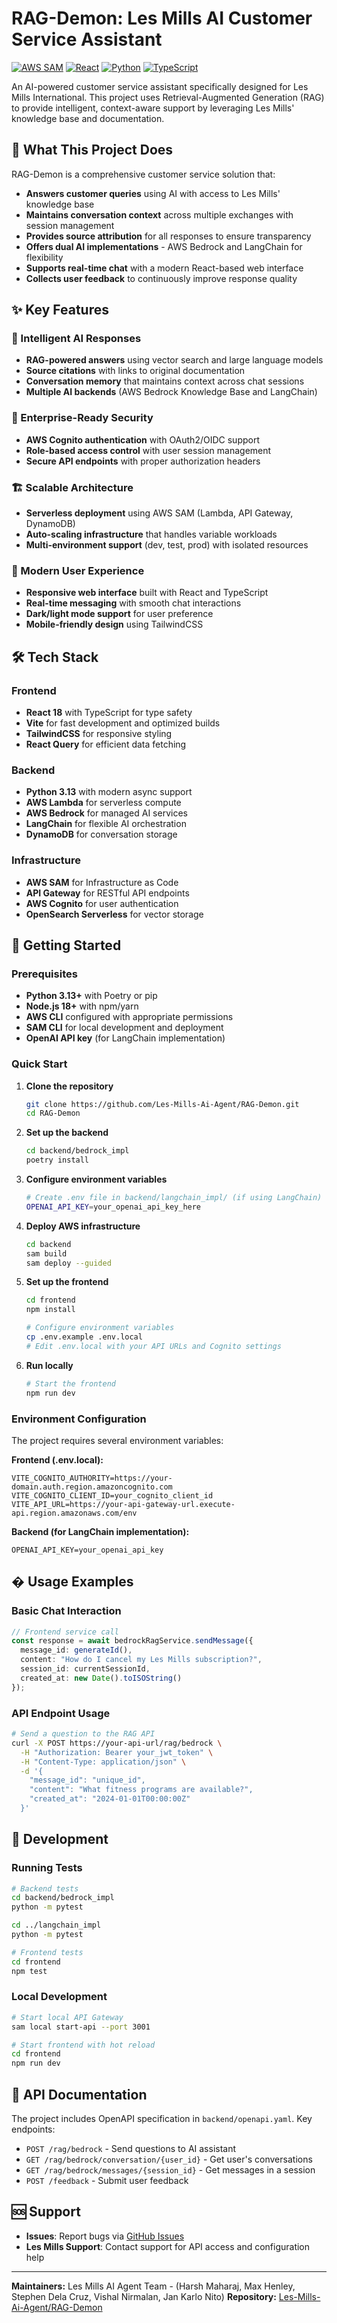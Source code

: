 # RAG-Demon: Les Mills AI Customer Service Assistant

[![AWS SAM](https://img.shields.io/badge/AWS-SAM-orange?logo=amazon-aws)](https://aws.amazon.com/serverless/sam/)
[![React](https://img.shields.io/badge/React-18.2-blue?logo=react)](https://reactjs.org/)
[![Python](https://img.shields.io/badge/Python-3.13-green?logo=python)](https://python.org/)
[![TypeScript](https://img.shields.io/badge/TypeScript-5.x-blue?logo=typescript)](https://www.typescriptlang.org/)

An AI-powered customer service assistant specifically designed for Les Mills International. This project uses Retrieval-Augmented Generation (RAG) to provide intelligent, context-aware support by leveraging Les Mills' knowledge base and documentation.

## 🎯 What This Project Does

RAG-Demon is a comprehensive customer service solution that:

- **Answers customer queries** using AI with access to Les Mills' knowledge base
- **Maintains conversation context** across multiple exchanges with session management
- **Provides source attribution** for all responses to ensure transparency
- **Offers dual AI implementations** - AWS Bedrock and LangChain for flexibility
- **Supports real-time chat** with a modern React-based web interface
- **Collects user feedback** to continuously improve response quality

## ✨ Key Features

### 🤖 Intelligent AI Responses
- **RAG-powered answers** using vector search and large language models
- **Source citations** with links to original documentation
- **Conversation memory** that maintains context across chat sessions
- **Multiple AI backends** (AWS Bedrock Knowledge Base and LangChain)

### 🔐 Enterprise-Ready Security
- **AWS Cognito authentication** with OAuth2/OIDC support
- **Role-based access control** with user session management
- **Secure API endpoints** with proper authorization headers

### 🏗️ Scalable Architecture
- **Serverless deployment** using AWS SAM (Lambda, API Gateway, DynamoDB)
- **Auto-scaling infrastructure** that handles variable workloads
- **Multi-environment support** (dev, test, prod) with isolated resources

### 📱 Modern User Experience
- **Responsive web interface** built with React and TypeScript
- **Real-time messaging** with smooth chat interactions
- **Dark/light mode support** for user preference
- **Mobile-friendly design** using TailwindCSS

## 🛠️ Tech Stack

### Frontend
- **React 18** with TypeScript for type safety
- **Vite** for fast development and optimized builds
- **TailwindCSS** for responsive styling
- **React Query** for efficient data fetching

### Backend
- **Python 3.13** with modern async support
- **AWS Lambda** for serverless compute
- **AWS Bedrock** for managed AI services
- **LangChain** for flexible AI orchestration
- **DynamoDB** for conversation storage

### Infrastructure
- **AWS SAM** for Infrastructure as Code
- **API Gateway** for RESTful API endpoints
- **AWS Cognito** for user authentication
- **OpenSearch Serverless** for vector storage

## 🚀 Getting Started

### Prerequisites

- **Python 3.13+** with Poetry or pip
- **Node.js 18+** with npm/yarn
- **AWS CLI** configured with appropriate permissions
- **SAM CLI** for local development and deployment
- **OpenAI API key** (for LangChain implementation)

### Quick Start

1. **Clone the repository**
   ```bash
   git clone https://github.com/Les-Mills-Ai-Agent/RAG-Demon.git
   cd RAG-Demon
   ```

2. **Set up the backend**
   ```bash
   cd backend/bedrock_impl
   poetry install
   ```

3. **Configure environment variables**
   ```bash
   # Create .env file in backend/langchain_impl/ (if using LangChain)
   OPENAI_API_KEY=your_openai_api_key_here
   ```

4. **Deploy AWS infrastructure**
   ```bash
   cd backend
   sam build
   sam deploy --guided
   ```

5. **Set up the frontend**
   ```bash
   cd frontend
   npm install
   
   # Configure environment variables
   cp .env.example .env.local
   # Edit .env.local with your API URLs and Cognito settings
   ```

6. **Run locally**
   ```bash
   # Start the frontend
   npm run dev
   

### Environment Configuration

The project requires several environment variables:

**Frontend (.env.local):**
```env
VITE_COGNITO_AUTHORITY=https://your-domain.auth.region.amazoncognito.com
VITE_COGNITO_CLIENT_ID=your_cognito_client_id
VITE_API_URL=https://your-api-gateway-url.execute-api.region.amazonaws.com/env
```

**Backend (for LangChain implementation):**
```env
OPENAI_API_KEY=your_openai_api_key
```

## � Usage Examples

### Basic Chat Interaction
```typescript
// Frontend service call
const response = await bedrockRagService.sendMessage({
  message_id: generateId(),
  content: "How do I cancel my Les Mills subscription?",
  session_id: currentSessionId,
  created_at: new Date().toISOString()
});
```

### API Endpoint Usage
```bash
# Send a question to the RAG API
curl -X POST https://your-api-url/rag/bedrock \
  -H "Authorization: Bearer your_jwt_token" \
  -H "Content-Type: application/json" \
  -d '{
    "message_id": "unique_id",
    "content": "What fitness programs are available?",
    "created_at": "2024-01-01T00:00:00Z"
  }'
```


## 🧪 Development

### Running Tests
```bash
# Backend tests
cd backend/bedrock_impl
python -m pytest

cd ../langchain_impl  
python -m pytest

# Frontend tests
cd frontend
npm test
```

### Local Development
```bash
# Start local API Gateway
sam local start-api --port 3001

# Start frontend with hot reload
cd frontend
npm run dev
```

## 📖 API Documentation

The project includes OpenAPI specification in `backend/openapi.yaml`. Key endpoints:

- `POST /rag/bedrock` - Send questions to AI assistant
- `GET /rag/bedrock/conversation/{user_id}` - Get user's conversations
- `GET /rag/bedrock/messages/{session_id}` - Get messages in a session
- `POST /feedback` - Submit user feedback

## 🆘 Support

- **Issues**: Report bugs via [GitHub Issues](https://github.com/Les-Mills-Ai-Agent/RAG-Demon/issues)
- **Les Mills Support**: Contact support for API access and configuration help

---

**Maintainers:** Les Mills AI Agent Team - (Harsh Maharaj, Max Henley, Stephen Dela Cruz, Vishal Nirmalan, Jan Karlo Nito)
**Repository:** [Les-Mills-Ai-Agent/RAG-Demon](https://github.com/Les-Mills-Ai-Agent/RAG-Demon)
